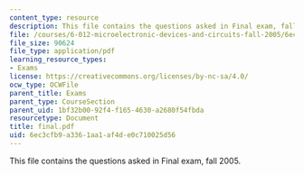 ```yaml
---
content_type: resource
description: This file contains the questions asked in Final exam, fall 2005.
file: /courses/6-012-microelectronic-devices-and-circuits-fall-2005/6ec3cfb9a3361aa1af4de0c710025d56_final.pdf
file_size: 90624
file_type: application/pdf
learning_resource_types:
- Exams
license: https://creativecommons.org/licenses/by-nc-sa/4.0/
ocw_type: OCWFile
parent_title: Exams
parent_type: CourseSection
parent_uid: 1bf32b00-92f4-f165-4630-a2680f54fbda
resourcetype: Document
title: final.pdf
uid: 6ec3cfb9-a336-1aa1-af4d-e0c710025d56
---
```

This file contains the questions asked in Final exam, fall 2005.